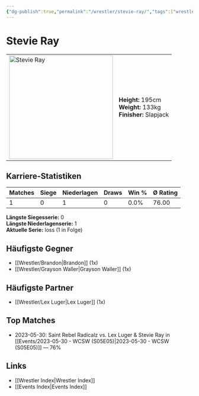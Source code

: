 ```yaml
---
{"dg-publish":true,"permalink":"/wrestler/stevie-ray/","tags":["wrestler"],"noteIcon":"","created":"2025-08-11T09:33:21.174+02:00"}
---
```



# Stevie Ray

<table>
<tr>
<td><img src="Stevie Ray.png" width="280" alt="Stevie Ray"></td>
<td>
<b>Height:</b> 195cm<br>
<b>Weight:</b> 133kg<br>
<b>Finisher:</b> Slapjack<br>
</td>
</tr>
</table>

## Karriere-Statistiken

| Matches | Siege | Niederlagen | Draws | Win % | Ø Rating |
|---------|-------|-------------|-------|-------|-----------|
| 1 | 0 | 1 | 0 | 0.0% | 76.00 |

**Längste Siegesserie:** 0<br>**Längste Niederlagenserie:** 1<br>**Aktuelle Serie:** loss (1 in Folge)


## Häufigste Gegner
- [[Wrestler/Brandon\|Brandon]] (1x)
- [[Wrestler/Grayson Waller\|Grayson Waller]] (1x)

## Häufigste Partner
- [[Wrestler/Lex Luger\|Lex Luger]] (1x)

## Top Matches
- 2023-05-30: Saint Rebel Radicalz vs. Lex Luger & Stevie Ray in [[Events/2023-05-30 - WCSW (S05E05)\|2023-05-30 - WCSW (S05E05)]] — 76%

## Links
- [[Wrestler Index\|Wrestler Index]]
- [[Events Index\|Events Index]]
